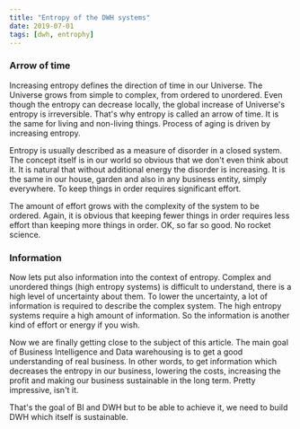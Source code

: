 ```yaml
---
title: "Entropy of the DWH systems"
date: 2019-07-01
tags: [dwh, entrophy]
---
```

### Arrow of time
Increasing entropy defines the direction of time in our Universe. The Universe grows from simple to complex, from ordered to unordered.  Even though the entropy can decrease locally, the global increase of Universe's entropy is irreversible.  That's why entropy is called an arrow of time. It is the same for living and non-living things. Process of aging is driven by increasing entropy.

Entropy is usually described as a measure of disorder in a closed system.  The concept itself is in our world so obvious that we don't even think about it. It is natural that without additional energy the disorder is increasing.  It is the same in our house, garden and also in any business entity, simply everywhere. To keep things in order requires significant effort.

The amount of effort grows with the complexity of the system to be ordered. Again, it is obvious that keeping fewer things in order requires less effort than keeping more things in order. OK, so far so good. No rocket science. 

### Information
Now lets put also information into the context of entropy. Complex and unordered things (high entropy systems) is difficult to understand, there is a high level of uncertainty about them. To lower the uncertainty, a lot of information is required to describe the complex system. The high entropy systems require a high amount of information.  So the information is another kind of effort or energy if you wish.

Now we are finally getting close to the subject of this article. The main goal of Business Intelligence and Data warehousing is to get a good understanding of real business.  In other words, to get information which decreases the entropy in our business, lowering the costs, increasing the profit and making our business sustainable in the long term. Pretty impressive, isn't it.

That's the goal of BI and DWH but to be able to achieve it, we need to build DWH which itself is sustainable. 
